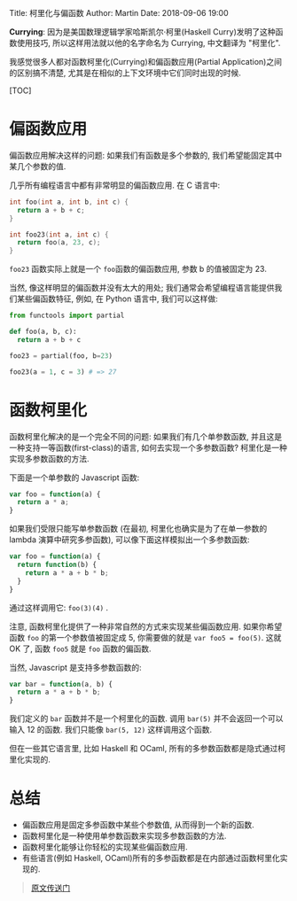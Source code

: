 Title: 柯里化与偏函数
Author: Martin
Date: 2018-09-06 19:00

**Currying**: 因为是美国数理逻辑学家哈斯凯尔·柯里(Haskell Curry)发明了这种函数使用技巧, 所以这样用法就以他的名字命名为 Currying, 中文翻译为 "柯里化".

我感觉很多人都对函数柯里化(Currying)和偏函数应用(Partial Application)之间的区别搞不清楚, 尤其是在相似的上下文环境中它们同时出现的时候.

[TOC]

# 偏函数应用

偏函数应用解决这样的问题: 如果我们有函数是多个参数的, 我们希望能固定其中某几个参数的值.

几乎所有编程语言中都有非常明显的偏函数应用. 在 C 语言中:

```c
int foo(int a, int b, int c) {
  return a + b + c;
}

int foo23(int a, int c) {
  return foo(a, 23, c);
}
```

`foo23` 函数实际上就是一个 `foo`函数的偏函数应用, 参数 b 的值被固定为 23.

当然, 像这样明显的偏函数并没有太大的用处; 我们通常会希望编程语言能提供我们某些偏函数特征, 例如, 在 Python 语言中, 我们可以这样做:

```py
from functools import partial

def foo(a, b, c):
  return a + b + c

foo23 = partial(foo, b=23)

foo23(a = 1, c = 3) # => 27
```

# 函数柯里化

函数柯里化解决的是一个完全不同的问题: 如果我们有几个单参数函数, 并且这是一种支持一等函数(first-class)的语言, 如何去实现一个多参数函数? 柯里化是一种实现多参数函数的方法.

下面是一个单参数的 Javascript 函数:

```js
var foo = function(a) {
  return a * a;
}
```

如果我们受限只能写单参数函数 (在最初, 柯里化也确实是为了在单一参数的 lambda 演算中研究多参函数), 可以像下面这样模拟出一个多参数函数:

```js
var foo = function(a) {
  return function(b) {
    return a * a + b * b;
  }
}
```

通过这样调用它: `foo(3)(4)` .

注意, 函数柯里化提供了一种非常自然的方式来实现某些偏函数应用. 如果你希望函数 `foo` 的第一个参数值被固定成 5, 你需要做的就是 `var foo5 = foo(5)`. 这就 OK 了, 函数 `foo5` 就是 `foo` 函数的偏函数.

当然, Javascript 是支持多参数函数的:

```js
var bar = function(a, b) {
  return a * a + b * b;
}
```

我们定义的 `bar` 函数并不是一个柯里化的函数. 调用 `bar(5)` 并不会返回一个可以输入 12 的函数. 我们只能像 `bar(5, 12)` 这样调用这个函数.

但在一些其它语言里, 比如 Haskell 和 OCaml, 所有的多参数函数都是隐式通过柯里化实现的.

# 总结

- 偏函数应用是固定多参函数中某些个参数值, 从而得到一个新的函数.
- 函数柯里化是一种使用单参数函数来实现多参数函数的方法.
- 函数柯里化能够让你轻松的实现某些偏函数应用.
- 有些语言(例如 Haskell, OCaml)所有的多参函数都是在内部通过函数柯里化实现的.

> [原文传送门](http://www.aqee.net/post/currying-partial-application.html)
